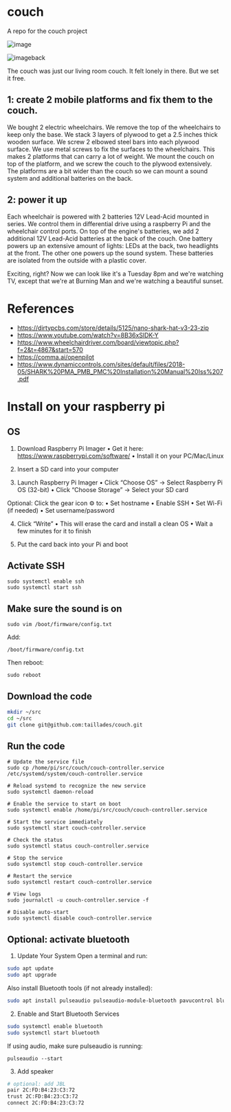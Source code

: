 # couch
A repo for the couch project

![image](https://github.com/user-attachments/assets/8733a3e6-5d20-4e4f-abc9-e3c5d363d6f4)

![imageback](https://github.com/user-attachments/assets/67efe485-e7da-493e-9dc1-1bf8361e372d)

The couch was just our living room couch. It felt lonely in there. But we set it free.

## 1: create 2 mobile platforms and fix them to the couch.
We bought 2 electric wheelchairs. We remove the top of the wheelchairs to keep only the base. We stack 3 layers of plywood to get a 2.5 inches thick wooden surface. We screw 2 elbowed steel bars into each plywood surface. We use metal screws to fix the surfaces to the wheelchairs. This makes 2 platforms that can carry a lot of weight. We mount the couch on top of the platform, and we screw the couch to the plywood extensively. The platforms are a bit wider than the couch so we can mount a sound system and additional batteries on the back. 

## 2: power it up
Each wheelchair is powered with 2 batteries 12V Lead-Acid mounted in series. We control them in differential drive using a raspberry Pi and the wheelchair control ports. On top of the engine's batteries, we add 2 additional 12V Lead-Acid batteries at the back of the couch. One battery powers up an extensive amount of lights: LEDs at the back, two headlights at the front. The other one powers up the sound system. These batteries are isolated from the outside with a plastic cover.

Exciting, right? Now we can look like it's a Tuesday 8pm and we're watching TV, except that we're at Burning Man and we're watching a beautiful sunset.

# References

- https://dirtypcbs.com/store/details/5125/nano-shark-hat-v3-23-zip
- https://www.youtube.com/watch?v=8B36xSlDK-Y
- https://www.wheelchairdriver.com/board/viewtopic.php?f=2&t=4867&start=570
- https://comma.ai/openpilot
- https://www.dynamiccontrols.com/sites/default/files/2018-05/SHARK%20PMA_PMB_PMC%20Installation%20Manual%20Iss%207.pdf

# Install on your raspberry pi

## OS

1. Download Raspberry Pi Imager
	•	Get it here: https://www.raspberrypi.com/software/
	•	Install it on your PC/Mac/Linux

2. Insert a SD card into your computer

3. Launch Raspberry Pi Imager
	•	Click “Choose OS” → Select Raspberry Pi OS (32-bit)
	•	Click “Choose Storage” → Select your SD card

Optional: Click the gear icon ⚙️ to:
	•	Set hostname
	•	Enable SSH
	•	Set Wi-Fi (if needed)
	•	Set username/password

4. Click “Write”
	•	This will erase the card and install a clean OS
	•	Wait a few minutes for it to finish

5. Put the card back into your Pi and boot

## Activate SSH
```
sudo systemctl enable ssh
sudo systemctl start ssh
```

## Make sure the sound is on

```
sudo vim /boot/firmware/config.txt
```

Add: 

```
/boot/firmware/config.txt
```

Then reboot:

```
sudo reboot
```


## Download the code

```bash
mkdir ~/src
cd ~/src
git clone git@github.com:taillades/couch.git
```

## Run the code
```
# Update the service file
sudo cp /home/pi/src/couch/couch-controller.service /etc/systemd/system/couch-controller.service

# Reload systemd to recognize the new service
sudo systemctl daemon-reload

# Enable the service to start on boot
sudo systemctl enable /home/pi/src/couch/couch-controller.service

# Start the service immediately
sudo systemctl start couch-controller.service

# Check the status
sudo systemctl status couch-controller.service

# Stop the service
sudo systemctl stop couch-controller.service

# Restart the service
sudo systemctl restart couch-controller.service

# View logs
sudo journalctl -u couch-controller.service -f

# Disable auto-start
sudo systemctl disable couch-controller.service
```

## Optional: activate bluetooth

1. Update Your System
Open a terminal and run:

```bash
sudo apt update
sudo apt upgrade
```
Also install Bluetooth tools (if not already installed):

```bash
sudo apt install pulseaudio pulseaudio-module-bluetooth pavucontrol bluez
```

2. Enable and Start Bluetooth Services

```bash
sudo systemctl enable bluetooth
sudo systemctl start bluetooth
```

If using audio, make sure pulseaudio is running:

```
pulseaudio --start
```

3. Add speaker

```bash
# optional: add JBL
pair 2C:FD:B4:23:C3:72
trust 2C:FD:B4:23:C3:72
connect 2C:FD:B4:23:C3:72
```